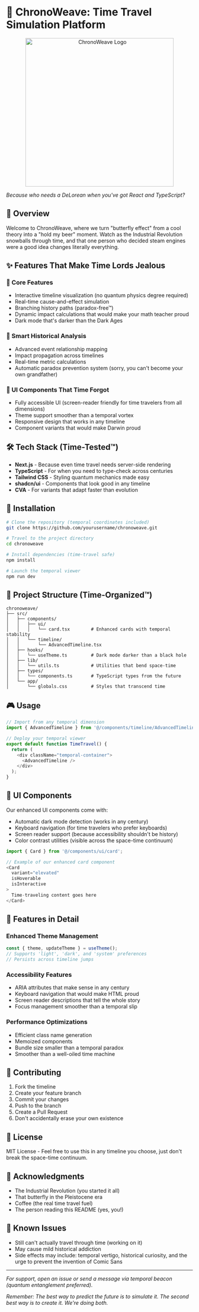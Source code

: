 # 🌟 ChronoWeave: Time Travel Simulation Platform

<div align="center">
  <img src="assets/chronoweave-logo.gif" alt="ChronoWeave Logo" width="400" />
</div>

*Because who needs a DeLorean when you've got React and TypeScript?*

## 🚀 Overview

Welcome to ChronoWeave, where we turn "butterfly effect" from a cool theory into a "hold my beer" moment. Watch as the Industrial Revolution snowballs through time, and that one person who decided steam engines were a good idea changes literally everything.


## ✨ Features That Make Time Lords Jealous

### 🎯 Core Features
- Interactive timeline visualization (no quantum physics degree required)
- Real-time cause-and-effect simulation
- Branching history paths (paradox-free™)
- Dynamic impact calculations that would make your math teacher proud
- Dark mode that's darker than the Dark Ages

### 🔮 Smart Historical Analysis
- Advanced event relationship mapping
- Impact propagation across timelines
- Real-time metric calculations
- Automatic paradox prevention system (sorry, you can't become your own grandfather)

### 🎨 UI Components That Time Forgot
- Fully accessible UI (screen-reader friendly for time travelers from all dimensions)
- Theme support smoother than a temporal vortex
- Responsive design that works in any timeline
- Component variants that would make Darwin proud

## 🛠 Tech Stack (Time-Tested™)

- **Next.js** - Because even time travel needs server-side rendering
- **TypeScript** - For when you need to type-check across centuries
- **Tailwind CSS** - Styling quantum mechanics made easy
- **shadcn/ui** - Components that look good in any timeline
- **CVA** - For variants that adapt faster than evolution

## 🚀 Installation

```bash
# Clone the repository (temporal coordinates included)
git clone https://github.com/yourusername/chronoweave.git

# Travel to the project directory
cd chronoweave

# Install dependencies (time-travel safe)
npm install

# Launch the temporal viewer
npm run dev
```

## 📁 Project Structure (Time-Organized™)

```
chronoweave/
├── src/
│   ├── components/
│   │   ├── ui/
│   │   │   └── card.tsx        # Enhanced cards with temporal stability
│   │   └── timeline/
│   │       └── AdvancedTimeline.tsx
│   ├── hooks/
│   │   └── useTheme.ts         # Dark mode darker than a black hole
│   ├── lib/
│   │   └── utils.ts            # Utilities that bend space-time
│   ├── types/
│   │   └── components.ts       # TypeScript types from the future
│   └── app/
│       └── globals.css         # Styles that transcend time
```

## 🎮 Usage

```typescript
// Import from any temporal dimension
import { AdvancedTimeline } from '@/components/timeline/AdvancedTimeline';

// Deploy your temporal viewer
export default function TimeTravel() {
  return (
    <div className="temporal-container">
      <AdvancedTimeline />
    </div>
  );
}
```

## 🎨 UI Components

Our enhanced UI components come with:
- Automatic dark mode detection (works in any century)
- Keyboard navigation (for time travelers who prefer keyboards)
- Screen reader support (because accessibility shouldn't be history)
- Color contrast utilities (visible across the space-time continuum)

```typescript
import { Card } from '@/components/ui/card';

// Example of our enhanced card component
<Card 
  variant="elevated"
  isHoverable
  isInteractive
>
  Time-traveling content goes here
</Card>
```

## 🧪 Features in Detail

### Enhanced Theme Management
```typescript
const { theme, updateTheme } = useTheme();
// Supports 'light', 'dark', and 'system' preferences
// Persists across timeline jumps
```

### Accessibility Features
- ARIA attributes that make sense in any century
- Keyboard navigation that would make HTML proud
- Screen reader descriptions that tell the whole story
- Focus management smoother than a temporal slip

### Performance Optimizations
- Efficient class name generation
- Memoized components
- Bundle size smaller than a temporal paradox
- Smoother than a well-oiled time machine

## 🤝 Contributing

1. Fork the timeline
2. Create your feature branch
3. Commit your changes
4. Push to the branch
5. Create a Pull Request
6. Don't accidentally erase your own existence

## 📜 License

MIT License - Feel free to use this in any timeline you choose, just don't break the space-time continuum.

## 🙏 Acknowledgments

- The Industrial Revolution (you started it all)
- That butterfly in the Pleistocene era
- Coffee (the real time travel fuel)
- The person reading this README (yes, you!)

## 🐛 Known Issues

- Still can't actually travel through time (working on it)
- May cause mild historical addiction
- Side effects may include: temporal vertigo, historical curiosity, and the urge to prevent the invention of Comic Sans

---

*For support, open an issue or send a message via temporal beacon (quantum entanglement preferred).*

*Remember: The best way to predict the future is to simulate it. The second best way is to create it. We're doing both.*
